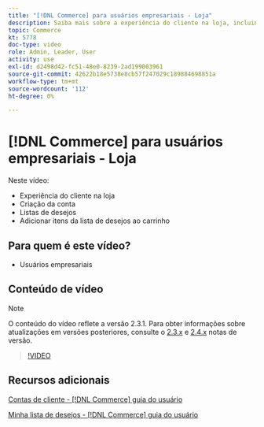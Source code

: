 ```yaml
---
title: "[!DNL Commerce] para usuários empresariais - Loja"
description: Saiba mais sobre a experiência do cliente na loja, incluindo criação de conta, listas de desejos e adição de itens da lista de desejos ao carrinho
topic: Commerce
kt: 5778
doc-type: video
role: Admin, Leader, User
activity: use
exl-id: d2498d42-fc51-48e0-8239-2ad199003961
source-git-commit: 42622b18e5738e8cb57f247029c189884698851a
workflow-type: tm+mt
source-wordcount: '112'
ht-degree: 0%

---
```


# [!DNL Commerce] para usuários empresariais - Loja

Neste vídeo:

- Experiência do cliente na loja
- Criação da conta
- Listas de desejos
- Adicionar itens da lista de desejos ao carrinho

## Para quem é este vídeo?

- Usuários empresariais

## Conteúdo de vídeo

>[!NOTE]
>
>O conteúdo do vídeo reflete a versão 2.3.1. Para obter informações sobre atualizações em versões posteriores, consulte o [ 2.3.x](https://devdocs.magento.com/guides/v2.3/release-notes/bk-release-notes.html) e [2.4.x](https://devdocs.magento.com/guides/v2.4/release-notes/bk-release-notes.html) notas de versão.

>[!VIDEO](https://video.tv.adobe.com/v/36188?quality=12&learn=on)

## Recursos adicionais

[Contas de cliente - [!DNL Commerce] guia do usuário](https://docs.magento.com/user-guide/customers/customer-account.html)

[Minha lista de desejos - [!DNL Commerce] guia do usuário](https://docs.magento.com/user-guide/customers/account-dashboard-my-wish-list.html)
